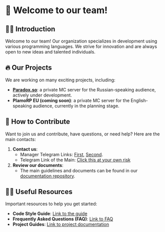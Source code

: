 # 🎉 Welcome to our team!

## 🙋‍♀️ Introduction

Welcome to our team! Our organization specializes in development using various programming languages. We strive for innovation and are always open to new ideas and talented individuals.

## 🔥 Our Projects

We are working on many exciting projects, including:

- **[Paradox.so](https://discord.gg/TuGfWrFP)**: a private MC server for the Russian-speaking audience, actively under development.
- **PlamoRP EU (coming soon)**: a private MC server for the English-speaking audience, currently in the planning stage.

## 👀 How to Contribute

Want to join us and contribute, have questions, or need help? Here are the main contacts:

1. **Contact us**:
   - Manager Telegram Links: [First](https://t.me/xantonic), [Second](https://t.me/churkabesina).
   - Telegram Link of the Main: [Click this at your own risk](https://t.me/thehaffk)
2. **Review our documents**:
   - The main guidelines and documents can be found in our [documentation repository](#).

## 👩‍💻 Useful Resources

Important resources to help you get started:

- **Code Style Guide**: [Link to the guide](#)
- **Frequently Asked Questions (FAQ)**: [Link to FAQ](#)
- **Project Guides**: [Link to project documentation](#)
